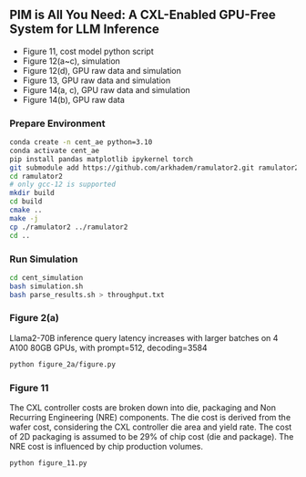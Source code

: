 ## PIM is All You Need: A CXL-Enabled GPU-Free System for LLM Inference

* Figure 11, cost model python script
* Figure 12(a~c), simulation
* Figure 12(d), GPU raw data and simulation
* Figure 13, GPU raw data and simulation
* Figure 14(a, c), GPU raw data and simulation
* Figure 14(b), GPU raw data

### Prepare Environment
```bash
conda create -n cent_ae python=3.10
conda activate cent_ae
pip install pandas matplotlib ipykernel torch
git submodule add https://github.com/arkhadem/ramulator2.git ramulator2
cd ramulator2
# only gcc-12 is supported
mkdir build
cd build
cmake ..
make -j
cp ./ramulator2 ../ramulator2
cd ..
```

### Run Simulation
```bash
cd cent_simulation
bash simulation.sh
bash parse_results.sh > throughput.txt
```

### Figure 2(a) 
Llama2-70B inference query latency increases with larger batches on 4 A100 80GB GPUs, with prompt=512, decoding=3584
```bash
python figure_2a/figure.py
```

### Figure 11
The CXL controller costs are broken down into die, packaging and Non Recurring Engineering (NRE) components. The die cost is derived from the wafer cost, considering the CXL controller die area and yield rate. The cost of 2D packaging is assumed to be 29% of chip cost (die and package). The NRE cost is
influenced by chip production volumes.
```bash
python figure_11.py
```